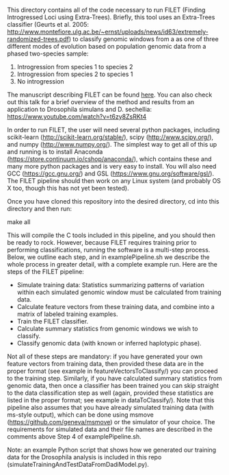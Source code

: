 This directory contains all of the code necessary to run FILET (Finding Introgressed Loci using Extra-Trees). Briefly, this tool uses an Extra-Trees classifier (Geurts et al. 2005: http://www.montefiore.ulg.ac.be/~ernst/uploads/news/id63/extremely-randomized-trees.pdf) to classify genomic windows from a as one of three different modes of evolution based on population genomic data from a phased two-species sample:
1) Introgression from species 1 to species 2
2) Introgression from species 2 to species 1
3) No introgression

The manuscript describing FILET can be found [here](https://journals.plos.org/plosgenetics/article?id=10.1371/journal.pgen.1007341). You can also check out this talk for a brief overview of the method and results from an application to Drosophila simulans and D. sechellia: https://www.youtube.com/watch?v=t6zy8ZsRKt4

In order to run FILET, the user will need several python packages, including scikit-learn (http://scikit-learn.org/stable/), scipy (http://www.scipy.org/), and numpy (http://www.numpy.org/). The simplest way to get all of this up and running is to install Anaconda (https://store.continuum.io/cshop/anaconda/), which contains these and many more python packages and is very easy to install. You will also need GCC (https://gcc.gnu.org/) and GSL (https://www.gnu.org/software/gsl/). The FILET pipeline should then work on any Linux system (and probably OS X too, though this has not yet been tested).

Once you have cloned this repository into the desired directory, cd into this directory and then run:

make all

This will compile the C tools included in this pipeline, and you should then be ready to rock. However, because FILET requires training prior to performing classifications, running the software is a multi-step process. Below, we outline each step, and in examplePipeline.sh we describe the whole process in greater detail, with a complete example run. Here are the steps of the FILET pipeline:

- Simulate training data: Statistics summarizing patterns of variation within each simulated genomic window must be calculated from training data.
- Calculate feature vectors from these training data, and combine into a matrix of labeled training examples.
- Train the FILET classifier.
- Calculate summary statistics from genomic windows we wish to classify.
- Classify genomic data (with known or inferred haplotypic phase).

Not all of these steps are mandatory: if you have generated your own feature vectors from training data, then provided these data are in the proper format (see example in featureVectorsToClassify/) you can proceed to the training step. Similarly, if you have calculated summary statistics from genomic data, then once a classifier has been trained you can skip straight to the data classification step as well (again, provided these statistics are listed in the proper format; see example in dataToClassify/). Note that this pipeline also assumes that you have already simulated training data (with ms-style output), which can be done using msmove (https://github.com/geneva/msmove) or the simulator of your choice. The requirements for simulated data and their file names are described in the comments above Step 4 of examplePipeline.sh.

Note: an example Python script that shows how we generated our training data for the Drosophila analysis is included in this repo (simulateTrainingAndTestDataFromDadiModel.py).
